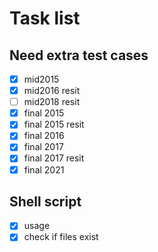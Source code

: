 # Task list

## Need extra test cases

- [x] mid2015
- [x] mid2016 resit
- [ ] mid2018 resit
- [x] final 2015
- [x] final 2015 resit
- [x] final 2016
- [x] final 2017 
- [x] final 2017 resit
- [x] final 2021

## Shell script

- [x] usage
- [x] check if files exist